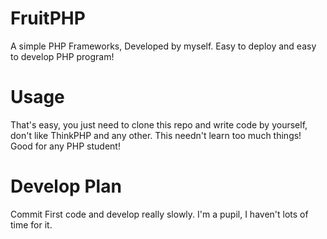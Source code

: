 # FruitPHP
A simple PHP Frameworks, Developed by myself. Easy to deploy and easy to develop PHP program!

# Usage
That's easy, you just need to clone this repo and write code by yourself, don't like ThinkPHP and any other. This needn't learn too much things! Good for any PHP student!

# Develop Plan 

Commit First code and develop really slowly. I'm a pupil, I haven't lots of time for it.
